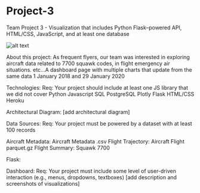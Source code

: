 # Project-3

Team Project 3 - Visualization that includes Python Flask–powered API, HTML/CSS, JavaScript, and at least one database 

![alt text](http://github.com/itsgreyedout/project-3/images/airplane.png?raw=true)

About this project:
As frequent flyers, our team was interested in exploring aircraft data related to 7700 squawk codes, in flight emergency air situations. etc...A dashboard page with multiple charts that update from the same data
1 January 2018 and 29 January 2020 

Technologies:
Req: Your project should include at least one JS library that we did not cover
Python
Javascript
SQL
PostgreSQL
Plotly
Flask
HTML/CSS
Heroku

Architectural Diagram:
[add architectural diagram]

Data Sources:
Req: Your project must be powered by a dataset with at least 100 records

Aircraft Metadata: Aircraft Metadata .csv
Flight Trajectory: Aircraft Flight parquet.gz
Flight Summary: Squawk 7700

Flask: 

Dashboard: 
Req: Your project must include some level of user-driven interaction (e.g., menus, dropdowns, textboxes)
[add description and screenshots of visualizations]

